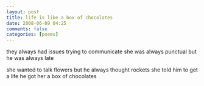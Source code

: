 ```yaml
---
layout: post
title: life is like a box of chocolates
date: 2008-06-09 04:25
comments: false
categories: [poems]
---
```


they always had issues
trying to communicate
she was always punctual
but he was always late

she wanted to talk flowers
but he always thought rockets
she told him to get a life
he got her a box of chocolates
